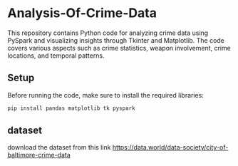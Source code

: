 # Analysis-Of-Crime-Data

This repository contains Python code for analyzing crime data using PySpark and visualizing insights through Tkinter and Matplotlib. The code covers various aspects such as crime statistics, weapon involvement, crime locations, and temporal patterns.

## Setup

Before running the code, make sure to install the required libraries:

```bash
pip install pandas matplotlib tk pyspark
```


<h2>dataset</h2>

download the dataset from this link
https://data.world/data-society/city-of-baltimore-crime-data
